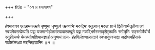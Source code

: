 +++
title = "०१ प्र श्यावाश्व"

+++

हेश्यावाश्व एतन्नामकऋषे धृष्णुया धृष्णुत्वं ऋक्वभिः मरुद्भिः स्तुत्यान् मरुतः प्रार्च द्वितीयार्थेतृतीया एवं स्वयमेवसम्प्रेष्यति यद्वा यजमानोहोतारंश्यावाश्वम्ब्रूते यद्वा मरुद्भिर्मरुत्सदृशैरृक्वभिः स्तोतृभिः सहस्तोत्रैर्वार्च स्तुहीत्यर्थः येमरुतोयज्ञियायज्ञार्हाअनुष्वधं प्रत्य- हंहविर्लक्षणान्नप्रदानं स्वधानुपश्चाद्वा अद्रोघमहिंसकं श्रवोन्नंलब्ध्वा मदन्तिहृष्यन्ति ॥ १ ॥